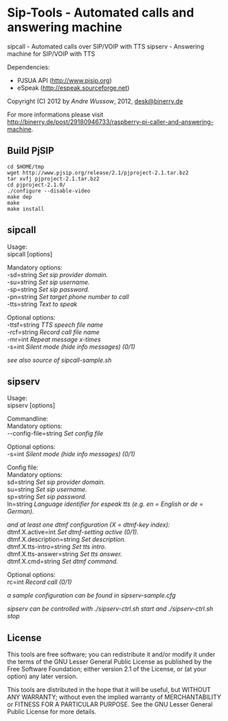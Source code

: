 Sip-Tools - Automated calls and answering machine
=================================================
sipcall - Automated calls over SIP/VOIP with TTS
sipserv - Answering machine for SIP/VOIP with TTS

Dependencies:
- PJSUA API (http://www.pjsip.org)
- eSpeak (http://espeak.sourceforge.net)

Copyright (C) 2012 by _Andre Wussow_, 2012, desk@binerry.de

For more informations please visit http://binerry.de/post/29180946733/raspberry-pi-caller-and-answering-machine.

Build PjSIP
-------
    cd $HOME/tmp 
    wget http://www.pjsip.org/release/2.1/pjproject-2.1.tar.bz2 
    tar xvfj pjproject-2.1.tar.bz2 
    cd pjproject-2.1.0/
    ./configure --disable-video 
    make dep 
    make
    make install


sipcall
-------
Usage:   
  sipcall [options]   

Mandatory options:   
  -sd=string   _Set sip provider domain._   
  -su=string   _Set sip username._   
  -sp=string   _Set sip password._   
  -pn=string   _Set target phone number to call_   
  -tts=string  _Text to speak_   

Optional options:   
  -ttsf=string _TTS speech file name_   
  -rcf=string  _Record call file name_   
  -mr=int      _Repeat message x-times_   
  -s=int       _Silent mode (hide info messages) (0/1)_   
  
  
_see also source of sipcall-sample.sh_



sipserv
-------
Usage:   
  sipserv [options]   

Commandline:   
Mandatory options:   
  --config-file=string   _Set config file_   

Optional options:   
  -s=int       _Silent mode (hide info messages) (0/1)_   


Config file:   
Mandatory options:   
  sd=string   _Set sip provider domain._   
  su=string   _Set sip username._   
  sp=string   _Set sip password._   
  ln=string   _Language identifier for espeak tts (e.g. en = English or de = German)._


 _and at least one dtmf configuration (X = dtmf-key index):_   
  dtmf.X.active=int           _Set dtmf-setting active (0/1)._   
  dtmf.X.description=string   _Set description._   
  dtmf.X.tts-intro=string     _Set tts intro._   
  dtmf.X.tts-answer=string    _Set tts answer._   
  dtmf.X.cmd=string           _Set dtmf command._   

Optional options:   
  rc=int      _Record call (0/1)_   


_a sample configuration can be found in sipserv-sample.cfg_
  
_sipserv can be controlled with ./sipserv-ctrl.sh start and ./sipserv-ctrl.sh stop_



License
-------
This tools are free software; you can redistribute it and/or
modify it under the terms of the GNU Lesser General Public
License as published by the Free Software Foundation; either
version 2.1 of the License, or (at your option) any later version.

This tools are distributed in the hope that it will be useful,
but WITHOUT ANY WARRANTY; without even the implied warranty of
MERCHANTABILITY or FITNESS FOR A PARTICULAR PURPOSE. See the GNU
Lesser General Public License for more details.
